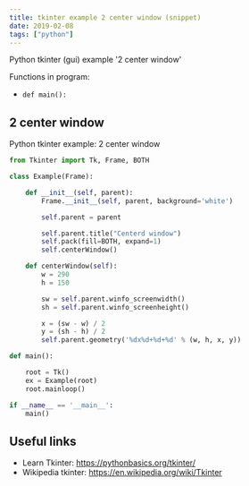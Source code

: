 ```yaml
---
title: tkinter example 2 center window (snippet)
date: 2019-02-08
tags: ["python"]
---
```

Python tkinter (gui) example '2 center window'

Functions in program: 
* `def main():`

## 2 center window

Python tkinter example: 2 center window

```python
from Tkinter import Tk, Frame, BOTH

class Example(Frame):

    def __init__(self, parent):
        Frame.__init__(self, parent, background='white')

        self.parent = parent

        self.parent.title("Centerd window")
        self.pack(fill=BOTH, expand=1)
        self.centerWindow()

    def centerWindow(self):
        w = 290
        h = 150

        sw = self.parent.winfo_screenwidth()
        sh = self.parent.winfo_screenheight()

        x = (sw - w) / 2
        y = (sh - h) / 2
        self.parent.geometry('%dx%d+%d+%d' % (w, h, x, y))

def main():

    root = Tk()
    ex = Example(root)
    root.mainloop()

if __name__ == '__main__':
    main()

```

## Useful links

- Learn Tkinter: https://pythonbasics.org/tkinter/
- Wikipedia tkinter: https://en.wikipedia.org/wiki/Tkinter
